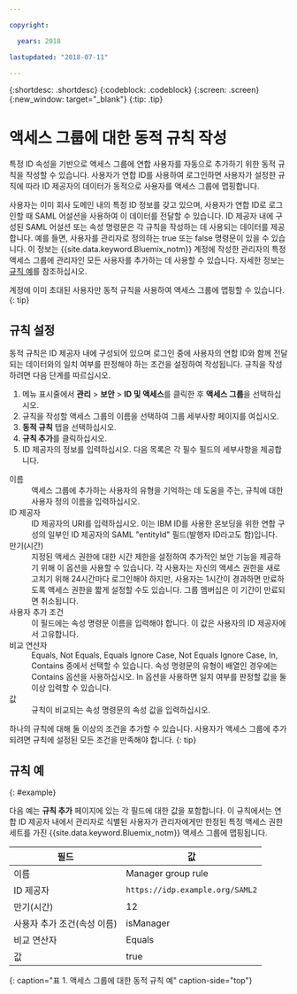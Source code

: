 ```yaml
---

copyright:

  years: 2018

lastupdated: "2018-07-11"

---
```


{:shortdesc: .shortdesc}
{:codeblock: .codeblock}
{:screen: .screen}
{:new_window: target="_blank"}
{:tip: .tip}

# 액세스 그룹에 대한 동적 규칙 작성

특정 ID 속성을 기반으로 액세스 그룹에 연합 사용자를 자동으로 추가하기 위한 동적 규칙을 작성할 수 있습니다. 사용자가 연합 ID를 사용하여 로그인하면 사용자가 설정한 규칙에 따라 ID 제공자의 데이터가 동적으로 사용자를 액세스 그룹에 맵핑합니다.

사용자는 이미 회사 도메인 내의 특정 ID 정보를 갖고 있으며, 사용자가 연합 ID로 로그인할 때 SAML 어설션을 사용하여 이 데이터를 전달할 수 있습니다. ID 제공자 내에 구성된 SAML 어설션 또는 속성 명령문은 각 규칙을 작성하는 데 사용되는 데이터를 제공합니다. 예를 들면, 사용자를 관리자로 정의하는 true 또는 false 명령문이 있을 수 있습니다. 이 정보는 {{site.data.keyword.Bluemix_notm}} 계정에 작성한 관리자의 특정 액세스 그룹에 관리자인 모든 사용자를 추가하는 데 사용할 수 있습니다. 자세한 정보는 [규칙 예](accessgroup_rules.html#example)를 참조하십시오. 

계정에 이미 초대된 사용자만 동적 규칙을 사용하여 액세스 그룹에 맵핑할 수 있습니다.
{: tip}

## 규칙 설정

동적 규칙은 ID 제공자 내에 구성되어 있으며 로그인 중에 사용자의 연합 ID와 함께 전달되는 데이터와의 일치 여부를 판정해야 하는 조건을 설정하여 작성됩니다. 규칙을 작성하려면 다음 단계를 따르십시오. 

1. 메뉴 표시줄에서 **관리** &gt; **보안** &gt; **ID 및 액세스**를 클릭한 후 **액세스 그룹**을 선택하십시오. 
2. 규칙을 작성할 액세스 그룹의 이름을 선택하여 그룹 세부사항 페이지를 여십시오. 
3. **동적 규칙** 탭을 선택하십시오. 
4. **규칙 추가**를 클릭하십시오. 
5. ID 제공자의 정보를 입력하십시오. 다음 목록은 각 필수 필드의 세부사항을 제공합니다. 

<dl>
<dt>이름</dt>
<dd>액세스 그룹에 추가하는 사용자의 유형을 기억하는 데 도움을 주는, 규칙에 대한 사용자 정의 이름을 입력하십시오. </dd>
<dt>ID 제공자</dt>
<dd>ID 제공자의 URI를 입력하십시오. 이는 IBM ID를 사용한 온보딩을 위한 연합 구성의 일부인 ID 제공자의 SAML "entityId" 필드(발행자 ID라고도 함)입니다. </dd>
<dt>만기(시간)</dt>
<dd>지정된 액세스 권한에 대한 시간 제한을 설정하여 추가적인 보안 기능을 제공하기 위해 이 옵션을 사용할 수 있습니다. 각 사용자는 자신의 액세스 권한을 새로 고치기 위해 24시간마다 로그인해야 하지만, 사용자는 1시간이 경과하면 만료하도록 액세스 권한을 짧게 설정할 수도 있습니다. 그룹 멤버십은 이 기간이 만료되면 취소됩니다. </dd>
<dt>사용자 추가 조건</dt>
<dd>이 필드에는 속성 명령문 이름을 입력해야 합니다. 이 값은 사용자의 ID 제공자에서 고유합니다. </dd>
<dt>비교 연산자</dt>
<dd>Equals, Not Equals, Equals Ignore Case, Not Equals Ignore Case, In, Contains 중에서 선택할 수 있습니다. 속성 명령문의 유형이 배열인 경우에는 Contains 옵션을 사용하십시오. In 옵션을 사용하면 일치 여부를 판정할 값을 둘 이상 입력할 수 있습니다. </dd>
<dt>값</dt>
<dd>규칙이 비교되는 속성 명령문의 속성 값을 입력하십시오. </dd>
</dl>

하나의 규칙에 대해 둘 이상의 조건을 추가할 수 있습니다. 사용자가 액세스 그룹에 추가되려면 규칙에 설정된 모든 조건을 만족해야 합니다.
{: tip}

## 규칙 예
{: #example}

다음 예는 **규칙 추가** 페이지에 있는 각 필드에 대한 값을 포함합니다. 이 규칙에서는 연합 ID 제공자 내에서 관리자로 식별된 사용자가 관리자에게만 한정된 특정 액세스 권한 세트를 가진 {{site.data.keyword.Bluemix_notm}} 액세스 그룹에 맵핑됩니다. 

|필드 |값 |
|----------|---------|
|이름 | Manager group rule |
| ID 제공자 | `https://idp.example.org/SAML2` |
| 만기(시간) | 12 |
| 사용자 추가 조건(속성 이름) | isManager |
| 비교 연산자 | Equals |
|값 |  true |
{: caption="표 1. 액세스 그룹에 대한 동적 규칙 예" caption-side="top"}
